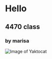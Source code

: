 # Hello #
## 4470 class ##
### by marisa ###
![Image of Yaktocat](https://octodex.github.com/images/yaktocat.png)
